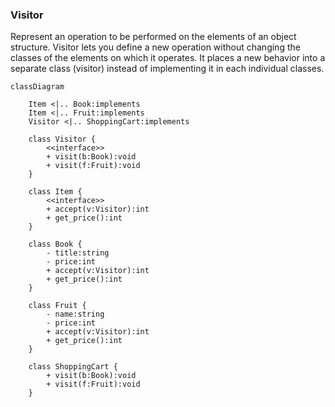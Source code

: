 ### Visitor

Represent an operation to be performed on the elements of an object structure. Visitor lets you define a new operation without changing the classes of the elements on which it operates. It places a new behavior into a separate class (visitor) instead of implementing it in each individual classes.

```mermaid
classDiagram
	
	Item <|.. Book:implements
	Item <|.. Fruit:implements
	Visitor <|.. ShoppingCart:implements
    
	class Visitor {
		<<interface>>
		+ visit(b:Book):void
		+ visit(f:Fruit):void
	}
	
	class Item {
		<<interface>>
		+ accept(v:Visitor):int
		+ get_price():int
	}
	
	class Book {
		- title:string
		- price:int
		+ accept(v:Visitor):int
		+ get_price():int
	}
	
	class Fruit {
		- name:string
		- price:int
		+ accept(v:Visitor):int
		+ get_price():int
	}
	
	class ShoppingCart {
		+ visit(b:Book):void
		+ visit(f:Fruit):void
	}
```

